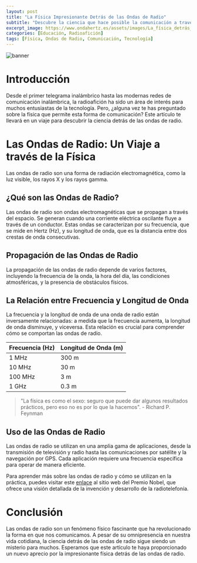 ```yaml
---
layout: post
title: "La Física Impresionante Detrás de las Ondas de Radio"
subtitle: "Descubre la ciencia que hace posible la comunicación a través de las ondas de radio"
excerpt_image: https://www.ondahertz.es/assets/images/La_física_detrás_de_las_ondas_de_radio.png
categories: [Educación, Radioafición]
tags: [Física, Ondas de Radio, Comunicación, Tecnología]
---
```


![banner](https://www.ondahertz.es/assets/images/La_física_detrás_de_las_ondas_de_radio.png "Gráfico ilustrativo que muestra la propagación de ondas de radio, destacando su frecuencia y longitud de onda, en el contexto de la comunicación global.")

# Introducción

Desde el primer telegrama inalámbrico hasta las modernas redes de comunicación inalámbrica, la radioafición ha sido un área de interés para muchos entusiastas de la tecnología. Pero, ¿alguna vez te has preguntado sobre la física que permite esta forma de comunicación? Este artículo te llevará en un viaje para descubrir la ciencia detrás de las ondas de radio.

# Las Ondas de Radio: Un Viaje a través de la Física

Las ondas de radio son una forma de radiación electromagnética, como la luz visible, los rayos X y los rayos gamma.

## ¿Qué son las Ondas de Radio?

Las ondas de radio son ondas electromagnéticas que se propagan a través del espacio. Se generan cuando una corriente eléctrica oscilante fluye a través de un conductor. Estas ondas se caracterizan por su frecuencia, que se mide en Hertz (Hz), y su longitud de onda, que es la distancia entre dos crestas de onda consecutivas.

## Propagación de las Ondas de Radio

La propagación de las ondas de radio depende de varios factores, incluyendo la frecuencia de la onda, la hora del día, las condiciones atmosféricas, y la presencia de obstáculos físicos.

## La Relación entre Frecuencia y Longitud de Onda

La frecuencia y la longitud de onda de una onda de radio están inversamente relacionadas: a medida que la frecuencia aumenta, la longitud de onda disminuye, y viceversa. Esta relación es crucial para comprender cómo se comportan las ondas de radio.

| Frecuencia (Hz) | Longitud de Onda (m) |
|-----------------|----------------------|
| 1 MHz           | 300 m                |
| 10 MHz          | 30 m                 |
| 100 MHz         | 3 m                  |
| 1 GHz           | 0.3 m                |

> "La física es como el sexo: seguro que puede dar algunos resultados prácticos, pero eso no es por lo que la hacemos". - Richard P. Feynman

## Uso de las Ondas de Radio

Las ondas de radio se utilizan en una amplia gama de aplicaciones, desde la transmisión de televisión y radio hasta las comunicaciones por satélite y la navegación por GPS. Cada aplicación requiere una frecuencia específica para operar de manera eficiente.

Para aprender más sobre las ondas de radio y cómo se utilizan en la práctica, puedes visitar este [enlace](https://www.nobelprize.org/prize/themes/the-invention-and-development-of-the-radiotelephone/) al sitio web del Premio Nobel, que ofrece una visión detallada de la invención y desarrollo de la radiotelefonía.

# Conclusión

Las ondas de radio son un fenómeno físico fascinante que ha revolucionado la forma en que nos comunicamos. A pesar de su omnipresencia en nuestra vida cotidiana, la ciencia detrás de las ondas de radio sigue siendo un misterio para muchos. Esperamos que este artículo te haya proporcionado un nuevo aprecio por la impresionante física detrás de las ondas de radio.